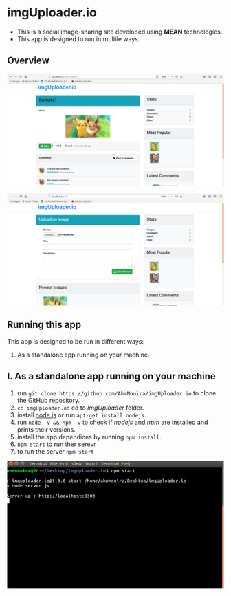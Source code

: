 # imgUploader.io

* This is a social image-sharing site developed using **MEAN** technologies.
* This app is designed to run in multile ways.

## Overview

![images](/img/images.png)

![index](/img/index.png)

## Running this app

This app is designed to be run in different ways:

1. As a standalone app running on your machine.


## I. As a standalone app running on your machine

1. run `git clone https://github.com/AhmNouira/imgUploader.io` to clone the GitHub repository.
2. `cd imgUploader.od` cd to *imgUploader* folder.
3. install [node.js](https://nodejs.org/en/download/) or run `apt-get install nodejs`.
4. run `node -v && npm -v` to check if *nodejs* and *npm* are installed and prints their versions.
5. install the app dependices by running `npm install`.
6. `npm start` to run ther serevr 
5. to run the server `npm start`

![start_server](/img/start_server.png)
